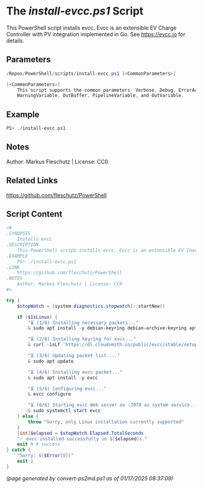 The *install-evcc.ps1* Script
===========================

This PowerShell script installs evcc. Evcc is an extensible EV Charge Controller with PV integration implemented in Go. See https://evcc.io for details.

Parameters
----------
```powershell
/Repos/PowerShell/scripts/install-evcc.ps1 [<CommonParameters>]

[<CommonParameters>]
    This script supports the common parameters: Verbose, Debug, ErrorAction, ErrorVariable, WarningAction, 
    WarningVariable, OutBuffer, PipelineVariable, and OutVariable.
```

Example
-------
```powershell
PS> ./install-evcc.ps1

```

Notes
-----
Author: Markus Fleschutz | License: CC0

Related Links
-------------
https://github.com/fleschutz/PowerShell

Script Content
--------------
```powershell
<#
.SYNOPSIS
	Installs evcc
.DESCRIPTION
	This PowerShell script installs evcc. Evcc is an extensible EV Charge Controller with PV integration implemented in Go. See https://evcc.io for details.
.EXAMPLE
	PS> ./install-evcc.ps1
.LINK
	https://github.com/fleschutz/PowerShell
.NOTES
	Author: Markus Fleschutz | License: CC0
#>

try {
	$stopWatch = [system.diagnostics.stopwatch]::startNew()

	if ($IsLinux) {
		"⏳ (1/6) Installing necessary packets..."
		& sudo apt install -y debian-keyring debian-archive-keyring apt-transport-https curl

		"⏳ (2/6) Installing keyring for evcc..."
		& curl -1sLf 'https://dl.cloudsmith.io/public/evcc/stable/setup.deb.sh' | sudo -E bash

		"⏳ (3/6) Updating packet list...."
		& sudo apt update

		"⏳ (4/6) Installing evcc packet..."
		& sudo apt install -y evcc

		"⏳ (5/6) Configuring evcc..."
		& evcc configure

		"⏳ (6/6) Starting evcc Web server on :7070 as system service..."
		& sudo systemctl start evcc
	} else {
		throw "Sorry, only Linux installation currently supported"
	}
	[int]$elapsed = $stopWatch.Elapsed.TotalSeconds
	"✅ evcc installed successfully in $($elapsed)s."
	exit 0 # success
} catch {
	"Sorry: $($Error[0])"
	exit 1
}
```

*(page generated by convert-ps2md.ps1 as of 01/17/2025 08:37:09)*
